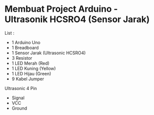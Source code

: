 # Membuat Project Arduino - Ultrasonik HCSRO4 (Sensor Jarak)

List :
- 1 Arduino Uno
- 1 Breadboard
- 1 Sensor Jarak (Ultrasonic HCSRO4)
- 3 Resistor
- 1 LED Merah (Red)
- 1 LED Kuning (Yellow)
- 1 LED Hijau (Green)
- 9 Kabel Jumper

Ultrasonic 4 Pin
- Signal
- VCC
- Ground
